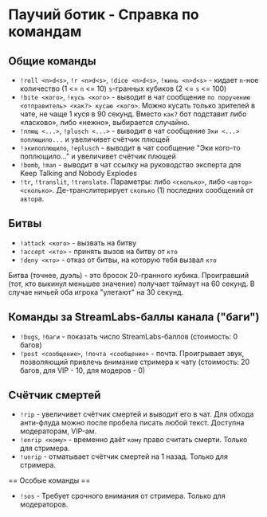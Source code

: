 # Паучий ботик - Справка по командам

## Общие команды
* `!roll <n>d<s>`, `!r <n>d<s>`, `!dice <n>d<s>`, `!кинь <n>d<s>` - кидает `n`-ное количество (1 <= `n` <= 10) `s`-гранных кубиков (2 <= `s` <= 100)
* `!bite <кого>`, `!кусь <кого>` - выводит в чат сообщение `по поручению <отправитель> <как?> кусаю <кого>`. Можно кусать только зрителей в чате, не чаще 1 куся в 90 секунд. Вместо `как?` бот подставит либо «ласково», либо «нежно», выбирается случайно. 
* `!плющ <...>`, `!plusch <...>` - выводит в чат сообщение `Эки <...> поплющило...` и увеличивет счётчик плющей
* `!экипоплющило`, `!eplusch` - выводит в чат сообщение "Эки кого-то поплющило..." и увеличивет счётчик плющей
* `!bomb`, `!man` - выводит в чат ссылку на руководство эксперта для Keep Talking and Nobody Explodes
* `!tr`, `!translit`, `!translate`. Параметры: либо `<сколько>`, либо `<автор> <сколько>`. Де-транслитерирует `сколько` (1) последних сообщений от `автор`а. 

## Битвы
* `!attack <кого>` - вызвать <target> нa битву
* `!accept <кто>` - принять вызов на битву от `кто`
* `!deny <кто>` - отказ от битвы, на которую тебя вызвал `кто`

Битва (точнее, дуэль) - это бросок 20-гранного кубика. Проигравший (тот, кто выкинул меньшее значение) получает таймаут на 60 секунд. В случае ничьей оба игрока "улетают" на 30 секунд.

## Команды за StreamLabs-баллы канала ("баги")
* `!bugs`, `!баги` - показать число StreamLabs-баллов (стоимость: 0 багов)
* `!post <сообщение>`, `!почта <сообщение>` - почта. Проигрывает звук, позволяющий привлечь внимание стримера к чату (стоимость: 20 багов, для VIP - 10, для модеров - 0)

## Счётчик смертей
* `!rip` - увеличивет счётчик смертей и выводит его в чат. Для обхода анти-флуда можно после пробела писать любой текст. Доступна модераторам, VIP-ам.
* `!enrip <кому>` - временно даёт `кому` право считать смерти. Только для стримера.
* `!unrip` - отматывает счётчик смертей на 1 назад. Только для стримера.

== Особые команды ==
* `!sos` - Требует срочного внимания от стримера. Только для модераторов.